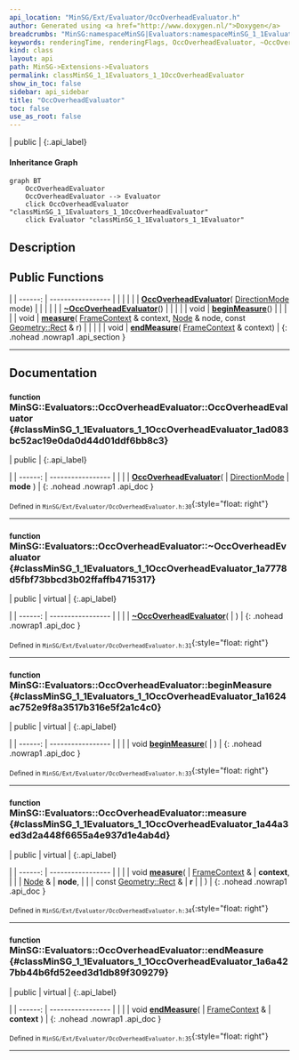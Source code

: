```yaml
---
api_location: "MinSG/Ext/Evaluator/OccOverheadEvaluator.h"
author: Generated using <a href="http://www.doxygen.nl/">Doxygen</a>
breadcrumbs: "MinSG:namespaceMinSG|Evaluators:namespaceMinSG_1_1Evaluators"
keywords: renderingTime, renderingFlags, OccOverheadEvaluator, ~OccOverheadEvaluator, beginMeasure, measure, endMeasure
kind: class
layout: api
path: MinSG->Extensions->Evaluators
permalink: classMinSG_1_1Evaluators_1_1OccOverheadEvaluator
show_in_toc: false
sidebar: api_sidebar
title: "OccOverheadEvaluator"
toc: false
use_as_root: false
---
```


| public |
{:.api_label}

#### Inheritance Graph

```mermaid
graph BT
	OccOverheadEvaluator
	OccOverheadEvaluator --> Evaluator
	click OccOverheadEvaluator "classMinSG_1_1Evaluators_1_1OccOverheadEvaluator"
	click Evaluator "classMinSG_1_1Evaluators_1_1Evaluator"
```

## Description





## Public Functions

|
| ------: | ----------------- |
|  | |
|  | **[OccOverheadEvaluator](#classMinSG_1_1Evaluators_1_1OccOverheadEvaluator_1ad083bc52ac19e0da0d44d01ddf6bb8c3)**( [DirectionMode](classMinSG_1_1Evaluators_1_1Evaluator#classMinSG_1_1Evaluators_1_1Evaluator_1addbbec5e92458641beb8a715f7904b1b)  mode) |
|  | |
|  | **[~OccOverheadEvaluator](#classMinSG_1_1Evaluators_1_1OccOverheadEvaluator_1a7778d5fbf73bbcd3b02ffaffb4715317)**() |
|  | |
| void | **[beginMeasure](#classMinSG_1_1Evaluators_1_1OccOverheadEvaluator_1a1624ac752e9f8a3517b316e5f2a1c4c0)**() |
|  | |
| void | **[measure](#classMinSG_1_1Evaluators_1_1OccOverheadEvaluator_1a44a3ed3d2a448f6655a4e937d1e4ab4d)**( [FrameContext](classMinSG_1_1FrameContext) & context,  [Node](classMinSG_1_1Node) & node, const [Geometry::Rect](namespaceGeometry#namespaceGeometry_1acedeea2f6bddd99f077df6f73901a875) & r) |
|  | |
| void | **[endMeasure](#classMinSG_1_1Evaluators_1_1OccOverheadEvaluator_1a6a427bb44b6fd52eed3d1db89f309279)**( [FrameContext](classMinSG_1_1FrameContext) & context) |
{: .nohead .nowrap1 .api_section }


-------------------------------------------------------------------

## Documentation

### <small>function</small><br/> MinSG::Evaluators::OccOverheadEvaluator::OccOverheadEvaluator {#classMinSG_1_1Evaluators_1_1OccOverheadEvaluator_1ad083bc52ac19e0da0d44d01ddf6bb8c3}

| public |
{:.api_label}

|
| ------: | ----------------- |
|  |
|  **[OccOverheadEvaluator](#classMinSG_1_1Evaluators_1_1OccOverheadEvaluator_1ad083bc52ac19e0da0d44d01ddf6bb8c3)**( |  [DirectionMode](classMinSG_1_1Evaluators_1_1Evaluator#classMinSG_1_1Evaluators_1_1Evaluator_1addbbec5e92458641beb8a715f7904b1b)  | **mode** ) |
{: .nohead .nowrap1 .api_doc }





<sub>Defined in `MinSG/Ext/Evaluator/OccOverheadEvaluator.h:30`</sub>{:style="float: right"}

-------------------------------------------------------------------

### <small>function</small><br/> MinSG::Evaluators::OccOverheadEvaluator::~OccOverheadEvaluator {#classMinSG_1_1Evaluators_1_1OccOverheadEvaluator_1a7778d5fbf73bbcd3b02ffaffb4715317}

| public | virtual |
{:.api_label}

|
| ------: | ----------------- |
|  |
|  **[~OccOverheadEvaluator](#classMinSG_1_1Evaluators_1_1OccOverheadEvaluator_1a7778d5fbf73bbcd3b02ffaffb4715317)**( |  ) |
{: .nohead .nowrap1 .api_doc }





<sub>Defined in `MinSG/Ext/Evaluator/OccOverheadEvaluator.h:31`</sub>{:style="float: right"}

-------------------------------------------------------------------

### <small>function</small><br/> MinSG::Evaluators::OccOverheadEvaluator::beginMeasure {#classMinSG_1_1Evaluators_1_1OccOverheadEvaluator_1a1624ac752e9f8a3517b316e5f2a1c4c0}

| public | virtual |
{:.api_label}

|
| ------: | ----------------- |
|  |
| void **[beginMeasure](#classMinSG_1_1Evaluators_1_1OccOverheadEvaluator_1a1624ac752e9f8a3517b316e5f2a1c4c0)**( |  ) |
{: .nohead .nowrap1 .api_doc }





<sub>Defined in `MinSG/Ext/Evaluator/OccOverheadEvaluator.h:33`</sub>{:style="float: right"}

-------------------------------------------------------------------

### <small>function</small><br/> MinSG::Evaluators::OccOverheadEvaluator::measure {#classMinSG_1_1Evaluators_1_1OccOverheadEvaluator_1a44a3ed3d2a448f6655a4e937d1e4ab4d}

| public | virtual |
{:.api_label}

|
| ------: | ----------------- |
|  |
| void **[measure](#classMinSG_1_1Evaluators_1_1OccOverheadEvaluator_1a44a3ed3d2a448f6655a4e937d1e4ab4d)**( |  [FrameContext](classMinSG_1_1FrameContext) & | **context**, |
| |  [Node](classMinSG_1_1Node) & | **node**, |
| | const [Geometry::Rect](namespaceGeometry#namespaceGeometry_1acedeea2f6bddd99f077df6f73901a875) & | **r** |
|   ) |
{: .nohead .nowrap1 .api_doc }





<sub>Defined in `MinSG/Ext/Evaluator/OccOverheadEvaluator.h:34`</sub>{:style="float: right"}

-------------------------------------------------------------------

### <small>function</small><br/> MinSG::Evaluators::OccOverheadEvaluator::endMeasure {#classMinSG_1_1Evaluators_1_1OccOverheadEvaluator_1a6a427bb44b6fd52eed3d1db89f309279}

| public | virtual |
{:.api_label}

|
| ------: | ----------------- |
|  |
| void **[endMeasure](#classMinSG_1_1Evaluators_1_1OccOverheadEvaluator_1a6a427bb44b6fd52eed3d1db89f309279)**( |  [FrameContext](classMinSG_1_1FrameContext) & | **context** ) |
{: .nohead .nowrap1 .api_doc }





<sub>Defined in `MinSG/Ext/Evaluator/OccOverheadEvaluator.h:35`</sub>{:style="float: right"}

-------------------------------------------------------------------

